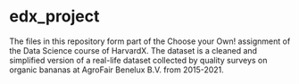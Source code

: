 # edx_project
The files in this repository form part of the Choose your Own! assignment of the Data Science course of HarvardX.
The dataset is a cleaned and simplified version of a real-life dataset collected by quality surveys
on organic bananas at AgroFair Benelux B.V. from 2015-2021. 